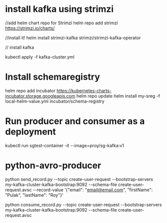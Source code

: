 # install kafka using strimzi

//add helm chart repo for Strimzi
helm repo add strimzi https://strimzi.io/charts/

//install it! 
helm install strimzi-kafka strimzi/strimzi-kafka-operator

// install kafka

kubectl apply -f kafka-cluster.yml

# Install schemaregistry 

helm repo add incubator https://kubernetes-charts-incubator.storage.googleapis.com
helm repo update
helm install my-sreg -f local-helm-value.yml incubator/schema-registry 

# Run producer and consumer as a deployment 

kubectl run sgtest-container -it --image=proy/sg-kafka:v1

# python-avro-producer
python send_record.py --topic create-user-request --bootstrap-servers my-kafka-cluster-kafka-bootstrap:9092 --schema-file create-user-request.avsc --record-value '{"email": "email@email.com", "firstName": "Pulak", "lastName": "Roy"}'

python consume_record.py --topic create-user-request --bootstrap-servers my-kafka-cluster-kafka-bootstrap:9092 --schema-file create-user-request.avsc

 